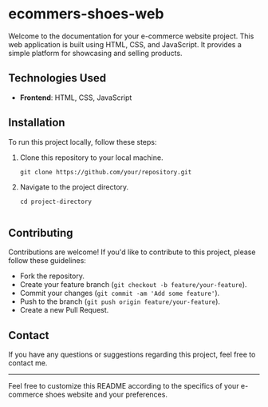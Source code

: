 # ecommers-shoes-web
Welcome to the documentation for your e-commerce website project. This web application is built using HTML, CSS, and JavaScript. It provides a simple platform for showcasing and selling products.

## Technologies Used

- **Frontend**: HTML, CSS, JavaScript

## Installation

To run this project locally, follow these steps:

1. Clone this repository to your local machine.
   ```
   git clone https://github.com/your/repository.git
   ```
2. Navigate to the project directory.
   ```
   cd project-directory


## Contributing

Contributions are welcome! If you'd like to contribute to this project, please follow these guidelines:

- Fork the repository.
- Create your feature branch (`git checkout -b feature/your-feature`).
- Commit your changes (`git commit -am 'Add some feature'`).
- Push to the branch (`git push origin feature/your-feature`).
- Create a new Pull Request.

## Contact

If you have any questions or suggestions regarding this project, feel free to contact me.

---

Feel free to customize this README according to the specifics of your e-commerce shoes website and your preferences.
